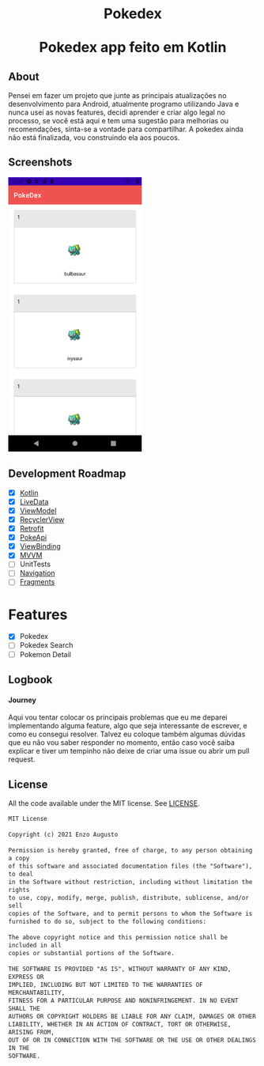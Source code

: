 <h1 align="center">Pokedex
<br>
<br>
Pokedex app feito em Kotlin
</h1>

## About
<p>Pensei em fazer um projeto que junte as principais atualizações no desenvolvimento para Android, atualmente programo utilizando Java e nunca usei as novas features, decidi aprender e criar algo legal no processo, se você está aqui e tem uma sugestão para melhorias ou recomendações, sinta-se a vontade para compartilhar. A pokedex ainda não está finalizada, vou construindo ela aos poucos. </p>

## Screenshots
<p>
  <img src="screenshots/pokemon_list.png" width="270" alt="Pokedex List">
</p>



## Development Roadmap
 - [x] [Kotlin](https://kotlinlang.org/)
 - [x] [LiveData](https://developer.android.com/topic/libraries/architecture/livedata)
 - [x] [ViewModel](https://developer.android.com/topic/libraries/architecture/viewmodel)
 - [x] [RecyclerView](https://developer.android.com/guide/topics/ui/layout/recyclerview)
 - [x] [Retrofit](https://square.github.io/retrofit/)
 - [x] [PokeApi](https://pokeapi.co/)
 - [x] [ViewBinding](https://developer.android.com/topic/libraries/view-binding)
 - [x] [MVVM](https://developer.android.com/jetpack/guide)
 - [ ] UnitTests
 - [ ] [Navigation](https://developer.android.com/topic/libraries/architecture/navigation)
 - [ ] [Fragments](https://developer.android.com/guide/fragments)

# Features
 - [x] Pokedex
 - [ ] Pokedex Search
 - [ ] Pokemon Detail

## Logbook
<h4>Journey</h4>
Aqui vou tentar colocar os principais problemas que eu me deparei implementando alguma feature, algo que seja interessante de escrever, e como eu consegui resolver. Talvez eu coloque também algumas dúvidas que eu não vou saber responder no momento, então caso você saiba explicar e tiver um tempinho não deixe de criar uma issue ou abrir um pull request.

## License
All the code available under the MIT license. See [LICENSE](LICENSE).

```
MIT License

Copyright (c) 2021 Enzo Augusto

Permission is hereby granted, free of charge, to any person obtaining a copy
of this software and associated documentation files (the "Software"), to deal
in the Software without restriction, including without limitation the rights
to use, copy, modify, merge, publish, distribute, sublicense, and/or sell
copies of the Software, and to permit persons to whom the Software is
furnished to do so, subject to the following conditions:

The above copyright notice and this permission notice shall be included in all
copies or substantial portions of the Software.

THE SOFTWARE IS PROVIDED "AS IS", WITHOUT WARRANTY OF ANY KIND, EXPRESS OR
IMPLIED, INCLUDING BUT NOT LIMITED TO THE WARRANTIES OF MERCHANTABILITY,
FITNESS FOR A PARTICULAR PURPOSE AND NONINFRINGEMENT. IN NO EVENT SHALL THE
AUTHORS OR COPYRIGHT HOLDERS BE LIABLE FOR ANY CLAIM, DAMAGES OR OTHER
LIABILITY, WHETHER IN AN ACTION OF CONTRACT, TORT OR OTHERWISE, ARISING FROM,
OUT OF OR IN CONNECTION WITH THE SOFTWARE OR THE USE OR OTHER DEALINGS IN THE
SOFTWARE.
```
